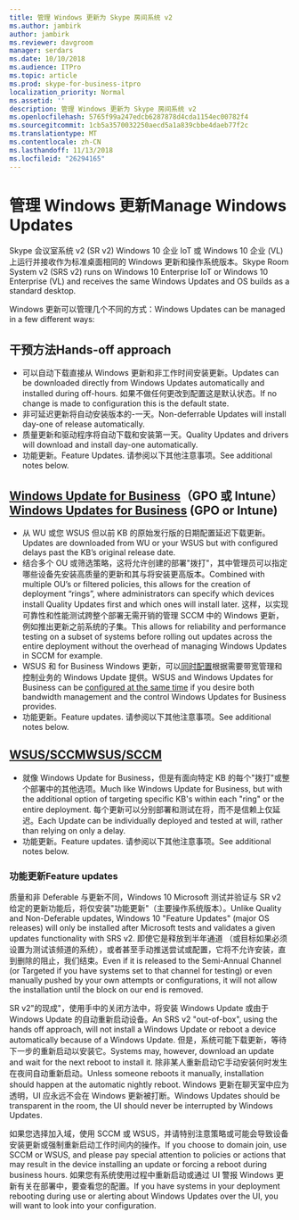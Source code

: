 ```yaml
---
title: 管理 Windows 更新为 Skype 房间系统 v2
ms.author: jambirk
author: jambirk
ms.reviewer: davgroom
manager: serdars
ms.date: 10/10/2018
ms.audience: ITPro
ms.topic: article
ms.prod: skype-for-business-itpro
localization_priority: Normal
ms.assetid: ''
description: 管理 Windows 更新为 Skype 房间系统 v2
ms.openlocfilehash: 5765f99a247edcb6287878d4cda1154ec00782f4
ms.sourcegitcommit: 1cb5a3570032250aecd5a1a839cbbe4daeb77f2c
ms.translationtype: MT
ms.contentlocale: zh-CN
ms.lasthandoff: 11/13/2018
ms.locfileid: "26294165"
---
```

# <a name="manage-windows-updates"></a><span data-ttu-id="f9150-103">管理 Windows 更新</span><span class="sxs-lookup"><span data-stu-id="f9150-103">Manage Windows Updates</span></span>

<span data-ttu-id="f9150-104">Skype 会议室系统 v2 (SR v2) Windows 10 企业 IoT 或 Windows 10 企业 (VL) 上运行并接收作为标准桌面相同的 Windows 更新和操作系统版本。</span><span class="sxs-lookup"><span data-stu-id="f9150-104">Skype Room System v2 (SRS v2) runs on Windows 10 Enterprise IoT or Windows 10 Enterprise (VL) and receives the same Windows Updates and OS builds as a standard desktop.</span></span>

<span data-ttu-id="f9150-105">Windows 更新可以管理几个不同的方式：</span><span class="sxs-lookup"><span data-stu-id="f9150-105">Windows Updates can be managed in a few different ways:</span></span>

## <a name="hands-off-approach"></a><span data-ttu-id="f9150-106">干预方法</span><span class="sxs-lookup"><span data-stu-id="f9150-106">Hands-off approach</span></span> 
- <span data-ttu-id="f9150-107">可以自动下载直接从 Windows 更新和非工作时间安装更新。</span><span class="sxs-lookup"><span data-stu-id="f9150-107">Updates can be downloaded directly from Windows Updates automatically and installed during off-hours.</span></span> <span data-ttu-id="f9150-108">如果不做任何更改到配置这是默认状态。</span><span class="sxs-lookup"><span data-stu-id="f9150-108">If no change is made to configuration this is the default state.</span></span>
- <span data-ttu-id="f9150-109">非可延迟更新将自动安装版本的-一天。</span><span class="sxs-lookup"><span data-stu-id="f9150-109">Non-deferrable Updates will install day-one of release automatically.</span></span> 
- <span data-ttu-id="f9150-110">质量更新和驱动程序将自动下载和安装第一天。</span><span class="sxs-lookup"><span data-stu-id="f9150-110">Quality Updates and drivers will download and install day-one automatically.</span></span> 
- <span data-ttu-id="f9150-111">功能更新。</span><span class="sxs-lookup"><span data-stu-id="f9150-111">Feature Updates.</span></span> <span data-ttu-id="f9150-112">请参阅以下其他注意事项。</span><span class="sxs-lookup"><span data-stu-id="f9150-112">See additional notes below.</span></span> 

## <a name="windows-updates-for-businesshttpsdocsmicrosoftcomen-uswindowsdeploymentupdatewaas-manage-updates-wufb-gpo-or-intune"></a><span data-ttu-id="f9150-113">[Windows Update for Business](https://docs.microsoft.com/en-us/windows/deployment/update/waas-manage-updates-wufb)（GPO 或 Intune）</span><span class="sxs-lookup"><span data-stu-id="f9150-113">[Windows Updates for Business](https://docs.microsoft.com/en-us/windows/deployment/update/waas-manage-updates-wufb) (GPO or Intune)</span></span>   
- <span data-ttu-id="f9150-114">从 WU 或您 WSUS 但以前 KB 的原始发行版的日期配置延迟下载更新。</span><span class="sxs-lookup"><span data-stu-id="f9150-114">Updates are downloaded from WU or your WSUS but with configured delays past the KB’s original release date.</span></span> 
- <span data-ttu-id="f9150-115">结合多个 OU 或筛选策略，这将允许创建的部署"拨打"，其中管理员可以指定哪些设备先安装高质量的更新和其与将安装更高版本。</span><span class="sxs-lookup"><span data-stu-id="f9150-115">Combined with multiple OU’s or filtered policies, this allows for the creation of deployment “rings”, where administrators can specify which devices install Quality Updates first and which ones will install later.</span></span> <span data-ttu-id="f9150-116">这样，以实现可靠性和性能测试跨整个部署无需开销的管理 SCCM 中的 Windows 更新，例如推出更新之前系统的子集。</span><span class="sxs-lookup"><span data-stu-id="f9150-116">This allows for reliability and performance testing on a subset of systems before rolling out updates across the entire deployment without the overhead of managing Windows Updates in SCCM for example.</span></span>
- <span data-ttu-id="f9150-117">WSUS 和 for Business Windows 更新，可以[同时配置](https://docs.microsoft.com/en-us/windows/deployment/update/waas-integrate-wufb)根据需要带宽管理和控制业务的 Windows Update 提供。</span><span class="sxs-lookup"><span data-stu-id="f9150-117">WSUS and Windows Updates for Business can be [configured at the same time](https://docs.microsoft.com/en-us/windows/deployment/update/waas-integrate-wufb) if you desire both bandwidth management and the control Windows Updates for Business provides.</span></span>
- <span data-ttu-id="f9150-118">功能更新。</span><span class="sxs-lookup"><span data-stu-id="f9150-118">Feature updates.</span></span> <span data-ttu-id="f9150-119">请参阅以下其他注意事项。</span><span class="sxs-lookup"><span data-stu-id="f9150-119">See additional notes below.</span></span>

## <a name="wsussccmhttpsdocsmicrosoftcomen-uswindowsdeploymentupdatewaas-manage-updates-configuration-manager"></a>[<span data-ttu-id="f9150-120">WSUS/SCCM</span><span class="sxs-lookup"><span data-stu-id="f9150-120">WSUS/SCCM</span></span>](https://docs.microsoft.com/en-us/windows/deployment/update/waas-manage-updates-configuration-manager)
- <span data-ttu-id="f9150-121">就像 Windows Update for Business，但是有面向特定 KB 的每个"拨打"或整个部署中的其他选项。</span><span class="sxs-lookup"><span data-stu-id="f9150-121">Much like Windows Update for Business, but with the additional option of targeting specific KB's within each "ring" or the entire deployment.</span></span> <span data-ttu-id="f9150-122">每个更新可以分别部署和测试在将，而不是信赖上仅延迟。</span><span class="sxs-lookup"><span data-stu-id="f9150-122">Each Update can be individually deployed and tested at will, rather than relying on only a delay.</span></span> 
- <span data-ttu-id="f9150-123">功能更新。</span><span class="sxs-lookup"><span data-stu-id="f9150-123">Feature updates.</span></span> <span data-ttu-id="f9150-124">请参阅以下其他注意事项。</span><span class="sxs-lookup"><span data-stu-id="f9150-124">See additional notes below.</span></span>


### <a name="feature-updates"></a><span data-ttu-id="f9150-125">功能更新</span><span class="sxs-lookup"><span data-stu-id="f9150-125">Feature updates</span></span>

<span data-ttu-id="f9150-126">质量和非 Deferable 与更新不同，Windows 10 Microsoft 测试并验证与 SR v2 给定的更新功能后，将仅安装"功能更新"（主要操作系统版本）。</span><span class="sxs-lookup"><span data-stu-id="f9150-126">Unlike Quality and Non-Deferable updates, Windows 10 "Feature Updates" (major OS releases) will only be installed after Microsoft tests and validates a given updates functionality with SRS v2.</span></span> <span data-ttu-id="f9150-127">即使它是释放到半年通道 （或目标如果必须设置为测试该频道的系统），或者甚至手动推送尝试或配置，它将不允许安装，直到删除的阻止，我们结束。</span><span class="sxs-lookup"><span data-stu-id="f9150-127">Even if it is released to the Semi-Annual Channel (or Targeted if you have systems set to that channel for testing) or even manually pushed by your own attempts or configurations, it will not allow the installation until the block on our end is removed.</span></span>

<span data-ttu-id="f9150-128">SR v2"的现成"，使用手中的关闭方法中，将安装 Windows Update 或由于 Windows Update 的自动重新启动设备。</span><span class="sxs-lookup"><span data-stu-id="f9150-128">An SRS v2 "out-of-box", using the hands off approach, will not install a Windows Update or reboot a device automatically because of a Windows Update.</span></span> <span data-ttu-id="f9150-129">但是，系统可能下载更新，等待下一步的重新启动以安装它。</span><span class="sxs-lookup"><span data-stu-id="f9150-129">Systems may, however, download an update and wait for the next reboot to install it.</span></span> <span data-ttu-id="f9150-130">除非某人重新启动它手动安装何时发生在夜间自动重新启动。</span><span class="sxs-lookup"><span data-stu-id="f9150-130">Unless someone reboots it manually, installation should happen at the automatic nightly reboot.</span></span> <span data-ttu-id="f9150-131">Windows 更新在聊天室中应为透明，UI 应永远不会在 Windows 更新被打断。</span><span class="sxs-lookup"><span data-stu-id="f9150-131">Windows Updates should be transparent in the room, the UI should never be interrupted by Windows Updates.</span></span>

<span data-ttu-id="f9150-132">如果您选择加入域，使用 SCCM 或 WSUS，并请特别注意策略或可能会导致设备安装更新或强制重新启动工作时间内的操作。</span><span class="sxs-lookup"><span data-stu-id="f9150-132">If you choose to domain join, use SCCM or WSUS, and please pay special attention to policies or actions that may result in the device installing an update or forcing a reboot during business hours.</span></span> <span data-ttu-id="f9150-133">如果您有系统使用过程中重新启动或通过 UI 警报 Windows 更新有关在部署中，要查看您的配置。</span><span class="sxs-lookup"><span data-stu-id="f9150-133">If you have systems in your deployment rebooting during use or alerting about Windows Updates over the UI, you will want to look into your configuration.</span></span>